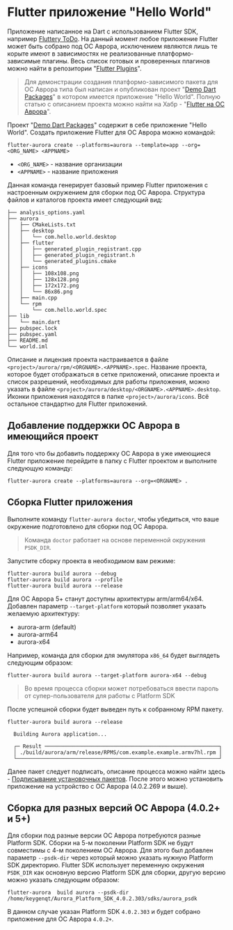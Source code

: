 # Flutter приложение "Hello World"

Приложение написанное на Dart с использованием Flutter SDK, например [Fluttery ToDo](https://gitlab.com/omprussia/flutter/fluttery-todo). На данный момент любое приложение Flutter может быть собрано под ОС Аврора, исключением являются лишь те корыте имеют в зависимостях не реализованные платформо-зависимые плагины. Весь список готовых и проверенных плагинов можно найти в репозитории "[Flutter Plugins](https://gitlab.com/omprussia/flutter/flutter-plugins)".

> Для демонстрации создания платформо-зависимого пакета для ОС Аврора типа был написан и опубликован проект "[Demo Dart Packages](https://gitlab.com/omprussia/flutter/demo-dart-packages)" в котором имеется приложение "Hello World". Полную статью с описанием проекта можно найти на Хабр - "[Flutter на ОС Аврора](https://habr.com/ru/articles/761176/)".  

Проект "[Demo Dart Packages](https://gitlab.com/omprussia/flutter/demo-dart-packages)" содержит в себе приложение "Hello World". Создать приложение Flutter для ОС Аврора можно командой:

```shell
flutter-aurora create --platforms=aurora --template=app --org=<ORG_NAME> <APPNAME>
```

- `<ORG_NAME>` - название организации
- `<APPNAME>` - название приложения

Данная команда генерирует базовый пример Flutter приложения с настроенным окружением для сборки под ОС Аврора. Структура файлов и каталогов проекта имеет следующий вид:

```shell
├── analysis_options.yaml
├── aurora
│   ├── CMakeLists.txt
│   ├── desktop
│   │   └── com.hello.world.desktop
│   ├── flutter
│   │   ├── generated_plugin_registrant.cpp
│   │   ├── generated_plugin_registrant.h
│   │   └── generated_plugins.cmake
│   ├── icons
│   │   ├── 108x108.png
│   │   ├── 128x128.png
│   │   ├── 172x172.png
│   │   └── 86x86.png
│   ├── main.cpp
│   └── rpm
│       └── com.hello.world.spec
├── lib
│   └── main.dart
├── pubspec.lock
├── pubspec.yaml
├── README.md
└── world.iml
```

Описание и лицензия проекта настраивается в файле `<project>/aurora/rpm/<ORGNAME>.<APPNAME>.spec`. Название проекта, которое будет отображаться в сетке приложений, описание проекта и список разрешений, необходимых для работы приложения, можно указать в файле `<project>/aurora/desktop/<ORGNAME>.<APPNAME>.desktop`. Иконки приложения находятся в папке `<project>/aurora/icons`. Всё остальное стандартно для Flutter приложений.

## Добавление поддержки ОС Аврора в имеющийся проект

Для того что бы добавить поддержку ОС Аврора в уже имеющиеся Flutter приложение перейдите в папку с Flutter проектом и выполните следующую команду:

```shell
flutter-aurora create --platforms=aurora --org=<ORGNAME> .
```

## Сборка Flutter приложения

Выполните команду `flutter-aurora doctor`, чтобы убедиться, что ваше окружение подготовлено для сборки под ОС Аврора.

> Команда `doctor` работает на основе переменной окружения `PSDK_DIR`.

Запустите сборку проекта в необходимом вам режиме:

```shell
flutter-aurora build aurora --debug
flutter-aurora build aurora --profile
flutter-aurora build aurora --release
```

Для ОС Аврора 5+ станут доступны архитектуры arm/arm64/x64. Добавлен параметр `--target-platform` который позволяет указать желаемую архитектуру:

* aurora-arm (default)
* aurora-arm64
* aurora-x64

Например, команда для сборки для эмулятора `x86_64` будет выглядеть следующим образом:

```shell
flutter-aurora build aurora --target-platform aurora-x64 --debug
```

> Во время процесса сборки может потребоваться ввести пароль от супер-пользователя для работы с Platform SDK

После успешной сборки будет выведен путь к собранному RPM пакету.

```shell
flutter-aurora build aurora --release

  Building Aurora application...

  ┌─ Result ────────────────────────────────────────────────────────┐
  │ ./build/aurora/arm/release/RPMS/com.example.example.armv7hl.rpm │
  └─────────────────────────────────────────────────────────────────┘
```

Далее пакет следует подписать, описание процесса можно найти здесь - [Подписывание установочных пакетов](https://developer.auroraos.ru/doc/software_development/guides/package_signing). После этого можно установить приложение на устройство с ОС Аврора (4.0.2.269 и выше).

## Сборка для разных версий ОС Аврора (4.0.2+ и 5+)

Для сборки под разные версии ОС Аврора потребуются разные Platform SDK. 
Сборки на 5-м поколении Platform SDK не будут совместимы с 4-м поколением ОС Аврора.
Для этого был добавлен параметр `--psdk-dir` через который можно указать нужную Platform SDK директорию.
Flutter SDK использует переменную окружения `PSDK_DIR` как основную версию Platform SDK для сборки, другую версию можно указать следующим образом:

```shell
flutter-aurora  build aurora --psdk-dir /home/keygenqt/Aurora_Platform_SDK_4.0.2.303/sdks/aurora_psdk
```

В данном случае указан Platform SDK `4.0.2.303` и будет собрано приложение для ОС Аврора `4.0.2+`.
